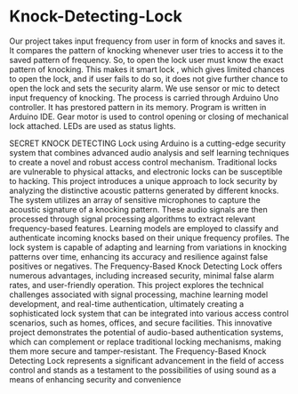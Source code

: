 # Knock-Detecting-Lock
Our project takes input frequency from user in form of knocks and saves it.
It compares the pattern of knocking whenever user tries to access it to the saved pattern of frequency.
So, to open the lock user must know the exact pattern of knocking. This makes it smart lock , which
gives limited chances to open the lock, and if user fails to do so, it does not give further chance to
open the lock and sets the security alarm.
We use sensor or mic to detect input frequency of knocking. The process is carried through Arduino
Uno controller. It has prestored pattern in its memory. Program is written in Arduino IDE. Gear
motor is used to control opening or closing of mechanical lock attached. LEDs are used as status
lights.

SECRET KNOCK DETECTING Lock using Arduino is a cutting-edge security system that combines advanced
audio analysis and self learning techniques to create a novel and robust access control mechanism. Traditional
locks are vulnerable to physical attacks, and electronic locks can be susceptible to hacking. This project
introduces a unique approach to lock security by analyzing the distinctive acoustic patterns generated by different
knocks.
The system utilizes an array of sensitive microphones to capture the acoustic signature of a knocking pattern.
These audio signals are then processed through signal processing algorithms to extract relevant frequency-based
features. Learning models are employed to classify and authenticate incoming knocks based on their unique
frequency profiles. The lock system is capable of adapting and learning from variations in knocking patterns over
time, enhancing its accuracy and resilience against false positives or negatives.
The Frequency-Based Knock Detecting Lock offers numerous advantages, including increased security, minimal
false alarm rates, and user-friendly operation. This project explores the technical challenges associated with
signal processing, machine learning model development, and real-time authentication, ultimately creating a
sophisticated lock system that can be integrated into various access control scenarios, such as homes, offices, and
secure facilities.
This innovative project demonstrates the potential of audio-based authentication systems, which can complement
or replace traditional locking mechanisms, making them more secure and tamper-resistant. The Frequency-Based
Knock Detecting Lock represents a significant advancement in the field of access control and stands as a
testament to the possibilities of using sound as a means of enhancing security and convenience
